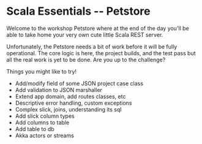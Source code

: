 # Scala Essentials -- Petstore

Welcome to the workshop Petstore where at the end of the day you'll be able to take home your very own cute little Scala REST server.

Unfortunately, the Petstore needs a bit of work before it will be fully operational. The core logic is here, the project builds, and the test pass but all the real work is yet to be done. Are you up to the challenge?

Things you might like to try!
 
* Add/modify field of some JSON project case class
* Add validation to JSON marshaller
* Extend app domain, add routes classes, etc
* Descriptive error handling, custom exceptions
* Complex slick, joins, understanding its sql
* Add slick column types
* Add columns to table
* Add table to db
* Akka actors or streams
